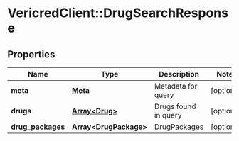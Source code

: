 # VericredClient::DrugSearchResponse

## Properties
Name | Type | Description | Notes
------------ | ------------- | ------------- | -------------
**meta** | [**Meta**](Meta.md) | Metadata for query | [optional] 
**drugs** | [**Array&lt;Drug&gt;**](Drug.md) | Drugs found in query | [optional] 
**drug_packages** | [**Array&lt;DrugPackage&gt;**](DrugPackage.md) | DrugPackages | [optional] 


